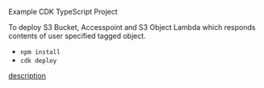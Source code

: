 Example CDK TypeScript Project

To deploy S3 Bucket, Accesspoint and S3 Object Lambda which responds contents of user specified tagged object.

* `npm install`
* `cdk deploy`

[description](https://figmentresearch.com/aws/cdks3objectlambda-gettaggedobject)